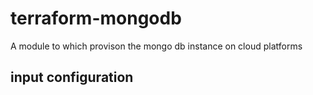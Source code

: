 # terraform-mongodb

A module to which provison the mongo db instance on cloud platforms

## input configuration 
